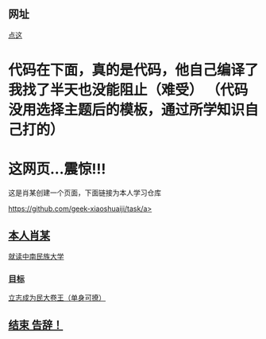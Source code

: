 ## 网址
[点这](https://geek-xiaoshuaiji.github.io/)
# 代码在下面，真的是代码，他自己编译了我找了半天也没能阻止（难受） （代码没用选择主题后的模板，通过所学知识自己打的）

<div class="header">
  <h1>这网页...震惊!!!</h1>
  <p>这是肖某创建一个页面，下面链接为本人学习仓库</p>

<div class="navbar">
  <a href="#" class="right">https://github.com/geek-xiaoshuaiji/task/a>
</div>
 
<div class="row">
  <div class="side">
      <h2>本人肖某</h2>
      <p>就读中南民族大学</p>
      <h3>目标</h3>
      <p>立志成为民大卷王（单身可撩）</p>

 <div class="footer">
  <h2>结束 告辞！</h2>
</div>
